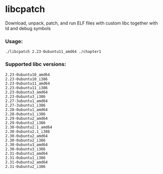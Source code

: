 # libcpatch
Download, unpack, patch, and run ELF files with custom libc together with ld and debug symbols


### Usage:
`./libcpatch 2.23-0ubuntu11_amd64 ./chapter1`

### Supported libc versions:
```
2.23-0ubuntu10_amd64
2.23-0ubuntu10_i386
2.23-0ubuntu11_amd64
2.23-0ubuntu11_i386
2.23-0ubuntu3_amd64
2.23-0ubuntu3_i386
2.27-3ubuntu1_amd64
2.27-3ubuntu1_i386
2.28-0ubuntu1_amd64
2.28-0ubuntu1_i386
2.29-0ubuntu2_amd64
2.29-0ubuntu2_i386
2.30-0ubuntu2.1_amd64
2.30-0ubuntu2.1_i386
2.30-0ubuntu2_amd64
2.30-0ubuntu2_i386
2.30-0ubuntu3_amd64
2.30-0ubuntu3_i386
2.31-0ubuntu1_amd64
2.31-0ubuntu1_i386
2.31-0ubuntu2_amd64
2.31-0ubuntu2_i386
```
